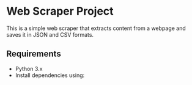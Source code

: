 # Web Scraper Project

This is a simple web scraper that extracts content from a webpage and saves it in JSON and CSV formats.

## Requirements
- Python 3.x
- Install dependencies using:
